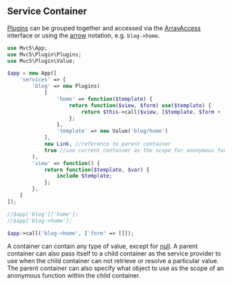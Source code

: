 ## Service Container
[Plugins](#plugins) can be grouped together and accessed via the [ArrayAccess](http://php.net/manual/en/class.arrayaccess.php) interface or using the [arrow](https://github.com/mvc5/mvc5/blob/master/src/Arg.php#L279) notation, e.g. <code>blog->home</code>.

```php
use Mvc5\App;
use Mvc5\Plugin\Plugins;
use Mvc5\Plugin\Value;

$app = new App([
    'services' => [
        'blog' => new Plugins(
            [
                'home' => function($template) {
                    return function($view, $form) use($template) {
                        return $this->call($view, [$template, $form + ['message' => 'Demo Page']]);
                    };
                },
                'template' => new Value('blog/home')
            ],
            new Link, //reference to parent container
            true //use current container as the scope for anonymous functions
        ),
        'view' => function() {
            return function($template, $var) {
                include $template;
            };
        },
    ]
]);

//$app['blog']['home'];
//$app['blog->home'];

$app->call('blog->home', ['form' => []]);
```

A container can contain any type of value, except for [null](http://php.net/manual/en/language.types.null.php). A parent container can also pass itself to a child container as the service provider to use when the child container can not retrieve or resolve a particular value. The parent container can also specify what object to use as the scope of an anonymous function within the child container.
